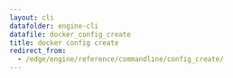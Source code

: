 ```yaml
---
layout: cli
datafolder: engine-cli
datafile: docker_config_create
title: docker config create
redirect_from:
  - /edge/engine/reference/commandline/config_create/
---
```

<!--
This page is automatically generated from Docker's source code. If you want to
suggest a change to the text that appears here, open a ticket or pull request
in the source repository on GitHub:

https://github.com/docker/cli
-->

